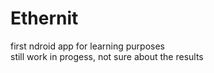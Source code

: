 # Ethernit

first ndroid app for learning purposes <br /> still work in progess, not sure about the results
